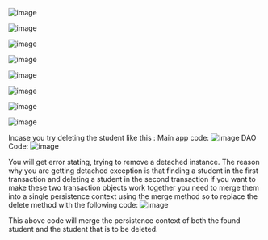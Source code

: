 
![image](https://github.com/user-attachments/assets/377fe0e9-e62d-4ab6-b66b-6605dea3f26f)

![image](https://github.com/user-attachments/assets/d86bbfa4-9d5c-4f96-9494-fb2661fcafa9)

![image](https://github.com/user-attachments/assets/a565a64d-6b17-485c-a2b7-872b215c8c92)

![image](https://github.com/user-attachments/assets/e0f136a9-c918-46d0-a18d-ed28bd30ba71)

![image](https://github.com/user-attachments/assets/fee5a5d2-3004-44ce-bdc0-4aa8723f4ebe)

![image](https://github.com/user-attachments/assets/e95d2b91-3297-4be1-9de0-19742ce42cc4)

![image](https://github.com/user-attachments/assets/85e65d06-6279-45ac-b78d-601db9720068)

![image](https://github.com/user-attachments/assets/c0801e22-1916-4e0f-b0f9-8456e1e1a743)

Incase you try deleting the student like this : 
Main app code: 
![image](https://github.com/user-attachments/assets/430d138d-87ea-4e8d-8ad1-3f8bda8f3c22)
DAO Code:
![image](https://github.com/user-attachments/assets/6f6b826d-937d-4d06-909b-d11a2a002522)

You will get error stating, trying to remove a detached instance.
The reason why you are getting detached exception is that finding a student in the first transaction and deleting a student in the second transaction if you want to make these two transaction objects work together you need to merge them into a single persistence context using the merge method so to replace the delete method with the following code: 
![image](https://github.com/user-attachments/assets/6d510b03-f55b-402a-88b6-4672f66da1b6)

This above code will merge the persistence context of both the found student and the student that is to be deleted.



